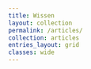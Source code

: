 ```yaml
---
title: Wissen
layout: collection
permalink: /articles/
collection: articles
entries_layout: grid
classes: wide
---
```


